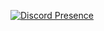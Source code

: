 [![Discord Presence](https://lanyard-profile-readme.vercel.app/api/673477059904929802)](https://discord.com/users/673477059904929802)

